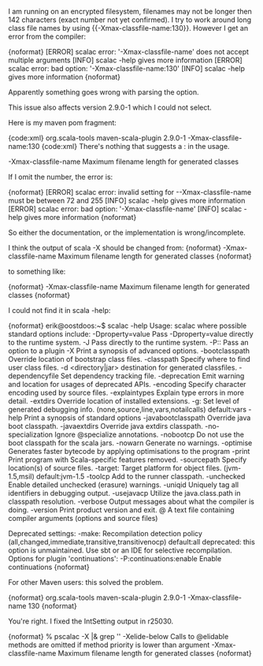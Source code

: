 I am running on an encrypted filesystem, filenames may not be longer then 142 characters (exact number not yet confirmed).
I try to work around long class file names by using {{-Xmax-classfile-name:130}}. However I get an error from the compiler:

{noformat} 
[ERROR] scalac error: '-Xmax-classfile-name' does not accept multiple arguments
[INFO]   scalac -help  gives more information
[ERROR] scalac error: bad option: '-Xmax-classfile-name:130'
[INFO]   scalac -help  gives more information
{noformat} 

Apparently something goes wrong with parsing the option.

This issue also affects version 2.9.0-1 which I could not select.

Here is my maven pom fragment:

{code:xml}
<plugin>
    <groupId>org.scala-tools</groupId>
    <artifactId>maven-scala-plugin</artifactId>
    <configuration>
        <scalaVersion>2.9.0-1</scalaVersion>
        <args>
            <arg>-Xmax-classfile-name:130</arg>
        </args>
    </configuration>
</plugin>
{code:xml}
There's nothing that suggests a : in the usage.

  -Xmax-classfile-name           Maximum filename length for generated classes


If I omit the number, the error is:

{noformat}
[ERROR] scalac error: invalid setting for --Xmax-classfile-name must be between 72 and 255
[INFO]   scalac -help  gives more information
[ERROR] scalac error: bad option: '-Xmax-classfile-name'
[INFO]   scalac -help  gives more information
{noformat}

So either the documentation, or the implementation is wrong/incomplete.

I think the output of scala -X should be changed from:
{noformat}
  -Xmax-classfile-name           Maximum filename length for generated classes
{noformat}

to something like:

{noformat}
  -Xmax-classfile-name <n>       Maximum filename length for generated classes
{noformat}

I could not find it in scala -help:

{noformat}
erik@oostdoos:~$ scalac -help
Usage: scalac <options> <source files>
where possible standard options include:
  -Dproperty=value           Pass -Dproperty=value directly to the runtime system.
  -J<flag>                   Pass <flag> directly to the runtime system.
  -P:<plugin>:<opt>          Pass an option to a plugin
  -X                         Print a synopsis of advanced options.
  -bootclasspath <path>      Override location of bootstrap class files.
  -classpath <path>          Specify where to find user class files.
  -d <directory|jar>         destination for generated classfiles.
  -dependencyfile <file>     Set dependency tracking file.
  -deprecation               Emit warning and location for usages of deprecated APIs.
  -encoding <encoding>       Specify character encoding used by source files.
  -explaintypes              Explain type errors in more detail.
  -extdirs <path>            Override location of installed extensions.
  -g:<level>                 Set level of generated debugging info. (none,source,line,vars,notailcalls) default:vars
  -help                      Print a synopsis of standard options
  -javabootclasspath <path>  Override java boot classpath.
  -javaextdirs <path>        Override java extdirs classpath.
  -no-specialization         Ignore @specialize annotations.
  -nobootcp                  Do not use the boot classpath for the scala jars.
  -nowarn                    Generate no warnings.
  -optimise                  Generates faster bytecode by applying optimisations to the program
  -print                     Print program with Scala-specific features removed.
  -sourcepath <path>         Specify location(s) of source files.
  -target:<target>           Target platform for object files. (jvm-1.5,msil) default:jvm-1.5
  -toolcp <path>             Add to the runner classpath.
  -unchecked                 Enable detailed unchecked (erasure) warnings.
  -uniqid                    Uniquely tag all identifiers in debugging output.
  -usejavacp                 Utilize the java.class.path in classpath resolution.
  -verbose                   Output messages about what the compiler is doing.
  -version                   Print product version and exit.
  @<file>                    A text file containing compiler arguments (options and source files)

Deprecated settings:
  -make:<policy>             Recompilation detection policy (all,changed,immediate,transitive,transitivenocp) default:all
                               deprecated: this option is unmaintained.  Use sbt or an IDE for selective recompilation.
Options for plugin 'continuations':
  -P:continuations:enable        Enable continuations
{noformat}

For other Maven users: this solved the problem.

{noformat}
<plugin>
  <groupId>org.scala-tools</groupId>
  <artifactId>maven-scala-plugin</artifactId>
  <configuration>
    <scalaVersion>2.9.0-1</scalaVersion>
    <args>
      <arg>-Xmax-classfile-name</arg>
      <arg>130</arg>
     </args>
  </configuration>
</plugin>
{noformat}

You're right.  I fixed the IntSetting output in r25030.

{noformat}
% pscalac -X |& grep '<n>'
  -Xelide-below <n>              Calls to @elidable methods are omitted if method priority is lower than argument
  -Xmax-classfile-name <n>       Maximum filename length for generated classes
{noformat}
